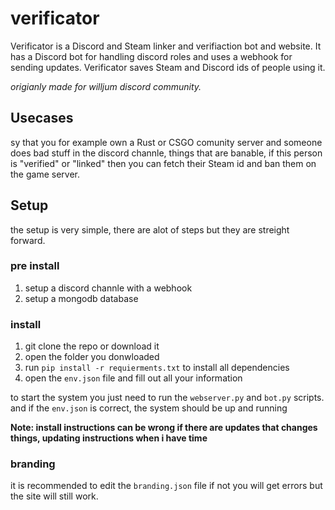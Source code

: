 # verificator
Verificator is a Discord and Steam linker and verifiaction bot and website. It has a Discord bot for handling discord roles and uses a webhook for sending updates. Verificator saves Steam and Discord ids of people using it.

*origianly made for willjum discord community.*

## Usecases
sy that you for example own a Rust or CSGO comunity server and someone does bad stuff in the discord channle, things that are banable, if this person is "verified" or "linked" then you can fetch their Steam id and ban them on the game server.

## Setup
the setup is very simple, there are alot of steps but they are streight forward.

### pre install
1. setup a discord channle with a webhook
2. setup a mongodb database

### install
1. git clone the repo or download it
2. open the folder you donwloaded
3. run `pip install -r requierments.txt` to install all dependencies
4. open the `env.json` file and fill out all your information

to start the system you just need to run the `webserver.py` and `bot.py` scripts. and if the `env.json` is correct, the system should be up and running

**Note: install instructions can be wrong if there are updates that changes things, updating instructions when i have time**

### branding
it is recommended to edit the `branding.json` file if not you will get errors but the site will still work.
